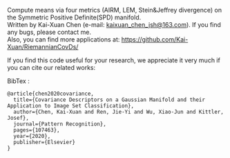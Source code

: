 ﻿
Compute means via four metrics (AIRM, LEM, Stein&Jeffrey divergence) on the Symmetric Positive Definite(SPD) manifold.  
Written by Kai-Xuan Chen (e-mail: kaixuan_chen_jsh@163.com). If you find any bugs, please contact me.    
Also, you can find more applications at: https://github.com/Kai-Xuan/RiemannianCovDs/  



If you find this code useful for your research, we appreciate it very much if you can cite our related works:

BibTex : 
```
@article{chen2020covariance,
  title={Covariance Descriptors on a Gaussian Manifold and their Application to Image Set Classification},
  author={Chen, Kai-Xuan and Ren, Jie-Yi and Wu, Xiao-Jun and Kittler, Josef},
  journal={Pattern Recognition},
  pages={107463},
  year={2020},
  publisher={Elsevier}
}
```

